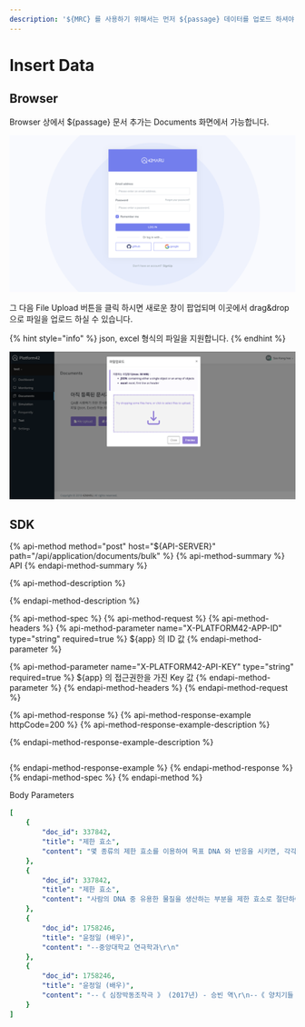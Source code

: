 ```yaml
---
description: '${MRC} 를 사용하기 위해서는 먼저 ${passage} 데이터를 업로드 하셔야 합니다.'
---
```


# Insert Data

## Browser

Browser 상에서 ${passage} 문서 추가는 Documents 화면에서 가능합니다.

![](../../.gitbook/assets/image.png)

그 다음 File Upload 버튼을 클릭 하시면 새로운 창이 팝업되며 이곳에서 drag&drop 으로 파일을 업로드 하실 수 있습니다.

{% hint style="info" %}
json, excel 형식의 파일을 지원합니다.
{% endhint %}

![](../../.gitbook/assets/image-11.png)

## SDK

{% api-method method="post" host="${API-SERVER}" path="/api/application/documents/bulk" %}
{% api-method-summary %}
API
{% endapi-method-summary %}

{% api-method-description %}

{% endapi-method-description %}

{% api-method-spec %}
{% api-method-request %}
{% api-method-headers %}
{% api-method-parameter name="X-PLATFORM42-APP-ID" type="string" required=true %}
${app} 의 ID 값
{% endapi-method-parameter %}

{% api-method-parameter name="X-PLATFORM42-API-KEY" type="string" required=true %}
${app} 의 접근권한을 가진 Key 값
{% endapi-method-parameter %}
{% endapi-method-headers %}
{% endapi-method-request %}

{% api-method-response %}
{% api-method-response-example httpCode=200 %}
{% api-method-response-example-description %}

{% endapi-method-response-example-description %}

```text

```
{% endapi-method-response-example %}
{% endapi-method-response %}
{% endapi-method-spec %}
{% endapi-method %}

Body Parameters

```yaml
[
    {
        "doc_id": 337842,
        "title": "제한 효소",
        "content": "몇 종류의 제한 효소를 이용하여 목표 DNA 와 반응을 시키면, 각각의 제한 효소가 특정한 염기서열 을 인식해 DNA 를 절단하므로, 특정한 제한 효소 작용자리가 상대적으로 어느 위치인지 알 수 있다. 이를 이용하여 유전자 지도를 작성한다."
    },
    {
        "doc_id": 337842,
        "title": "제한 효소",
        "content": "사람의 DNA 중 유용한 물질을 생산하는 부분을 제한 효소로 절단하여 조각을 대장균 의 플라스미드 DNA 에 연결한다. 형질전환 된 플라스미드를 대장균 에 삽입하여, 짧은 시간에 유용한 물질을 대량 생산한다."
    },
    {
        "doc_id": 1758246,
        "title": "윤정일 (배우)",
        "content": "--중앙대학교 연극학과\r\n"
    },
    {
        "doc_id": 1758246,
        "title": "윤정일 (배우)",
        "content": "--《 심장박동조작극 》 (2017년) - 승빈 역\r\n--《 양치기들 》 (2016년) - 영민 역\r\n--《 동주 》 (2016년) - 조선유학생 2 역\r\n"
    }
]
```

